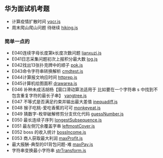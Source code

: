 ## 华为面试机考题
- 计算疫情扩散时间 [yqcr.js](./yqcr.js)
- 周末爬山爬山问题 待继续 [hiking.js](hiking.js)

### 简单一点的
- E040连续字母长度第k长度次数问题 [lianxuzi.js](./lianxuzi.js)
- E041日志采集问题初次上报积分最大数 [log.js](./log.js)
- E042找出13张扑克牌中的顺子 [pok.js](./pok.js)
- E043命令字符串转换解析 [cmdtest.js](./cmdtest.js)
- E044计算报文响应时间 [httprep.js](./httprep.js)
- E045计算机绘图面积 [drawarea.js](./drawarea.js)
- E046 补种未成活胡杨【窗口滑动算法适用于 比如要在一个字符串 s 中找到不包含重复字符的最长子串】 [yangtree.js](./yangtree.js)
- E047 不等式是否满足约束并输出最大差值 [inequadiff.js](./inequadiff.js)
- E048 猴子吃桃-爱吃香蕉的可可 [monkeyeat.js](./monkeyeat.js)
- E049 猜数字-枚举破解修剪分支优化代码 [guessNumber.js](./guessNumber.js)
- E050 最长连续子序列 [longestSubsequence.js](./longestSubsequence.js)
- E051 最左侧冗余覆盖字串 [leftmostCover.js](./leftmostCover.js)
- E052 boss 的收入统计 [bossIncome.js](./bossIncome.js)
- E053 商人获取最大利润 [maxProfit.js](./maxProfit.js)
- 最大报酬-典型的01背包问题-难 [maxPay.js](./maxPay.js)
- 字符串变换最小字符串 [strTransform.js](./strTransform.js)